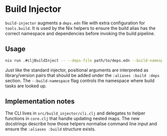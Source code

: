 # Build Injector

`build-injector` augments a `deps.edn` file with extra configuration for
`tools.build`.  It is used by the Nix helpers to ensure the build alias has the
correct namespace and dependencies before invoking the build pipeline.

## Usage

```bash
nix run .#cljBuildInject -- --deps-file path/to/deps.edn --build-namespace build.ns io.github.clojure/tools.build 0.10.6
```

Just like the standard injector, positional arguments are interpreted as
library/version pairs that should be added under the `:aliases :build :deps`
section.  The `--build-namespace` flag controls the namespace where build tasks
are looked up.

## Implementation notes

The CLI lives in `src/build_injector/cli.clj` and delegates to helper functions
in `core.clj` that handle updating nested maps.  The new docstrings describe how
those helpers normalise command line input and ensure the `:aliases :build`
structure exists.
